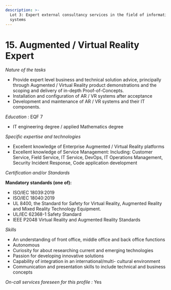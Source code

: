 ```yaml
---
description: >-
  Lot 3: Expert external consultancy services in the field of information
  systems
---
```


# 15. Augmented / Virtual Reality Expert

_Nature of the tasks_

* Provide expert level business and technical solution advice, principally through Augmented / Virtual Reality product demonstrations and the scoping and delivery of in-depth Proof-of-Concepts.
* Installation and configuration of AR / VR systems after acceptance
* Development and maintenance of AR / VR systems and their IT components.

_Education_ : EQF 7

* IT engineering degree / applied Mathematics degree

_Specific expertise and technologies_

* Excellent knowledge of Enterprise Augmented / Virtual Reality platforms
* Excellent knowledge of Service Management: Including: Customer Service, Field Service, IT Service, DevOps, IT Operations Management, Security Incident Response, Code application development

_Certification and/or Standards_

**Mandatory standards (one of):**

* ISO/IEC 18039:2019
* ISO/IEC 18040:2019
* UL 8400, the Standard for Safety for Virtual Reality, Augmented Reality and Mixed Reality Technology Equipment.
* UL/IEC 62368-1 Safety Standard
* IEEE P2048 Virtual Reality and Augmented Reality Standards

_Skills_

* An understanding of front office, middle office and back office functions
* Autonomous
* Curiosity for about researching current and emerging technologies
* Passion for developing innovative solutions
* Capability of integration in an international/multi- cultural environment
* Communication and presentation skills to include technical and business concepts

_On-call services foreseen for this profile :_ Yes
